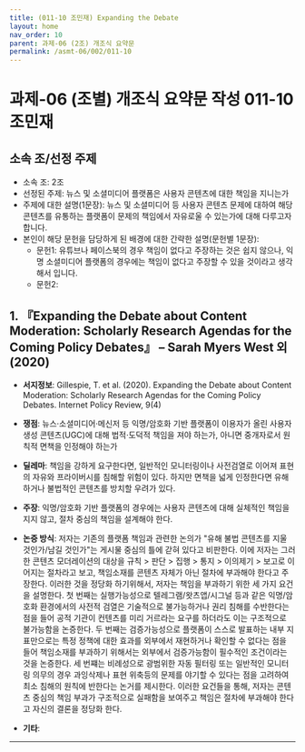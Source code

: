 ```yaml
---
title: (011-10 조민재) Expanding the Debate
layout: home
nav_order: 10
parent: 과제-06 (2조) 개조식 요약문
permalink: /asmt-06/002/011-10
---
```


# 과제-06 (조별) 개조식 요약문 작성 011-10 조민재

## 소속 조/선정 주제

- 소속 조: 2조
- 선정된 주제: 뉴스 및 소셜미디어 플랫폼은 사용자 콘텐츠에 대한 책임을 지니는가
- 주제에 대한 설명(1문장): 뉴스 및 소셜미디어 등 사용자 콘텐츠 문제에 대하여 해당 콘텐츠를 유통하는 플랫폼이 문제의 책임에서 자유로울 수 있는가에 대해 다루고자 합니다.
- 본인이 해당 문헌을 담당하게 된 배경에 대한 간략한 설명(문헌별 1문장):  
  - 문헌1: 유튜브나 페이스북의 경우 책임이 없다고 주장하는 것은 쉽지 않으나, 익명 소셜미디어 플랫폼의 경우에는 책임이 없다고 주장할 수 있을 것이라고 생각해서 입니다.
  - 문헌2: 

## 1. 『Expanding the Debate about Content Moderation: Scholarly Research Agendas for the Coming Policy Debates』 – Sarah Myers West 외 (2020)

- **서지정보**: Gillespie, T. et al. (2020). Expanding the Debate about Content Moderation: Scholarly Research Agendas for the Coming Policy Debates. Internet Policy Review, 9(4)
- **쟁점**: 뉴스·소셜미디어·메신저 등 익명/암호화 기반 플랫폼이 이용자가 올린 사용자 생성 콘텐츠(UGC)에 대해 법적·도덕적 책임을 져야 하는가, 아니면 중개자로서 원칙적 면책을 인정해야 하는가
- **딜레마**: 책임을 강하게 요구한다면, 일반적인 모니터링이나 사전검열로 이어져 표현의 자유와 프라이버시를 침해할 위험이 있다. 하지만 면책을 넓게 인정한다면 유해하거나 불법적인 콘텐츠를 방치할 우려가 있다.
- **주장**: 익명/암호화 기반 플랫폼의 경우에는 사용자 콘텐츠에 대해 실체적인 책임을 지지 않고, 절차 중심의 책임을 설계해야 한다.
- **논증 방식**: 저자는 기존의 플랫폼 책임과 관련한 논의가 "유해 불법 콘텐츠를 지울 것인가/남길 것인가"는 게시물 중심의 틀에 갇혀 있다고 비판한다. 이에 저자는 그러한 콘텐츠 모더레이션의 대상을 규칙 > 판단 > 집행 > 통지 > 이의제기 > 보고로 이어지는 절차라고 보고, 책임소재를 콘텐츠 자체가 아닌 절차에 부과해야 한다고 주장한다. 이러한 것을 정당화 하기위해서, 저자는 책임을 부과하기 위한 세 가지 요건을 설명한다. 첫 번째는 실행가능성으로 텔레그램/왓츠앱/시그널 등과 같은 익명/암호화 환경에서의 사전적 검열은 기술적으로 불가능하거나 권리 침해를 수반한다는 점을 들어 공적 기관이 컨텐츠를 미리 거르라는 요구를 하더라도 이는 구조적으로 불가능함을 논증한다. 두 번째는 검증가능성으로 플랫폼이 스스로 발표하는 내부 지표만으로는 특정 정책에 대한 효과를 외부에서 재현하거나 확인할 수 없다는 점을 들어 책임소재를 부과하기 위해서는 외부에서 검증가능함이 필수적인 조건이라는 것을 논증한다. 세 번쨰는 비례성으로 광범위한 자동 필터링 또는 일반적인 모니터링 의무의 경우 과잉삭제나 표현 위축등의 문제를 야기할 수 있다는 점을 고려하여 최소 침해의 원칙에 반한다는 논거를 제시한다. 이러한 요건들을 통해, 저자는 콘텐츠 중심의 책임 부과가 구조적으로 실패함을 보여주고 책임은 절차에 부과해야 한다고 자신의 결론을 정당화 한다.

- **기타**: 

---


